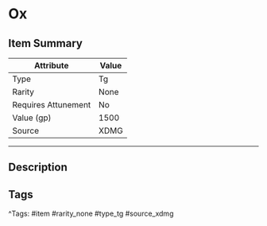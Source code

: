 # Ox

## Item Summary

| Attribute            | Value                        |
|----------------------|------------------------------|
| Type                 | Tg |
| Rarity               | None             |
| Requires Attunement  | No                |
| Value (gp)           | 1500    |
| Source               | XDMG |

---

## Description



## Tags

^Tags: #item #rarity_none #type_tg #source_xdmg
